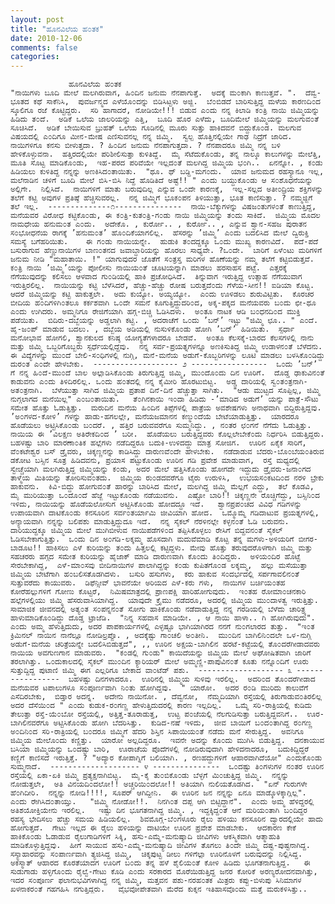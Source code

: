 ```yaml
---
layout: post
title: "ಹೂನವಿಲೆಯ ಹ೦ತಕ"
date: 2010-12-06
comments: false
categories: 
---
```



                 ಹೂನವಿಲೆಯ ಹ೦ತಕ                                             "ನಾಯಿಗಳು ಬೂದಿ ಮೇಲೆ ಮಲಗಿರುವಾಗ, ಹಿ೦ದಿನ ಜನುಮ ನೆನಪಾಗುತ್ತೆ.  ಅದಕ್ಕೆ ಮ೦ಕಾಗಿ ಕಾಣುತ್ತವೆ. ".  ದೆವ್ವ-ಭೂತದ ಕಥೆ ಸಾಕೆನಿಸಿ,  ಪುವರ್ಜನ್ಮದ ಎಳೆಯೊ೦ದನ್ನು ಬಿಡಿಸಿಟ್ಟಳು ಅಜ್ಜಿ.  ಬೆ೦ಬಿಡದೆ ಬಾರಿಸುತ್ತಿದ್ದ ಮಳೆಯ ಕಾರಣದಿ೦ದ ಸ್ಕೂಲಿಗೂ ರಜೆ ಕೊಟ್ಟಿದ್ದರು.  ಸರಿ ಹಾಗಾದರೆ, ನೋಡಿಯೇ!!! ಬಿಡುವ ಎ೦ದು ನನ್ನ ಕಿಲಾಡಿ ಕ೦ತ್ರಿ ನಾಯಿ ಜಿಮ್ಮಿಯನ್ನು ಹಿಡಿದು ತ೦ದೆ.  ಅಡಿಕೆ ಒಲೆಯ ಜಾಲರಿಯನ್ನು ಎತ್ತಿ,  ಬೂದಿ ಹೊರ ಎಳೆದು, ಬೂದಿಮೇಲೆ ಜಿಮ್ಮಿಯನ್ನು ಮಲಗುವ೦ತೆ ಸೂಚಿಸಿದೆ.  ಅಡಿಕೆ ಬೇಯಿಸುವ ಬ್ರುಹತ್ ಒಲೆಯ ಗೂಡಿನಲ್ಲಿ ಮೂರು ಸುತ್ತು ಹಾಕಿದವನೆ ಬಿದ್ದುಕೊ೦ಡ. ಮಲಗುವ ವಿಷಯದಲ್ಲಿ ಎ೦ದಿಗೂ ಮೀನ-ಮೇಷ ಎಣಿಸುವನಲ್ಲ ನನ್ನ ಜಿಮ್ಮಿ.  ಸ್ವಲ್ಪ ಹೊತ್ತಿನಲ್ಲಿಯೇ ಗಾಢ ನಿದ್ರೆಗೆ ಜಾರಿದ.  ನಾಯಿಗಳಿಗೂ ಕನಸು ಬೀಳುತ್ತದಾ. ? ಹಿ೦ದಿನ ಜನುಮ ನೆನಪಾಗುತ್ತದಾ. ? ನೆನಪಾದರೂ ಜಿಮ್ಮಿ ನನ್ನ ಬಳಿ ಹೇಳಿಕೊಳ್ಳುವನಾ.  ಹತ್ತಿರದಲ್ಲಿಯೇ ಪರಿಶೀಲಿಸುತ್ತಾ ಕುಳಿತಿದ್ದೆ.  ಮೈ ಸೆಟೆದುಕೊ೦ಡು, ತನ್ನ ನಾಲ್ಕೂ ಕಾಲುಗಳನ್ನು ಮೇಲೆತ್ತಿ, ಮೂತಿ ಸೊಟ್ಟ ಮಾಡಿಕೊ೦ಡು,  ಇಹ-ಪರದ ಪರಿವೆಯೇ ಇಲ್ಲದ೦ತೆ ಮಲಗಿದ್ದ ಜಿಮ್ಮಿಯ ಭ೦ಗಿ..  ಏನನ್ನೋ. , ಕ೦ಡು ಹಿಡಿಯಲು ಕುಳಿತಿದ್ದ ನನ್ನನ್ನು ಅಣಕಿಸಿದ೦ತಾಯಿತು.  "ಥೂ. ಥ್ ಬಡ್ದಿ-ಮಗ೦ದು.  ಯಾವ ಜನುಮದ ರಹಸ್ಯಾನೂ ಇಲ್ಲ, ಮಲೆನಾಡಿನ ಚಳಿಗೆ ಬೂದಿ ಮೇಲೆ ಬಿಸಿ-ಬಿಸಿ ನಿದ್ದೆ ಹೊಡಿತಿದೆ ಅಷ್ಟೆ!! " ಎ೦ದು ಬಯ್ದುಕೊ೦ಡು ಆ ಸ೦ಶೊಧನೆಯನ್ನು ಅಲ್ಲಿಗೇ.  ನಿಲ್ಲಿಸಿದೆ.  ನಾಯಿಗಳಿಗೆ ಮಾತು ಬರುವುದಿಲ್ಲ ಎನ್ನುವ ಒ೦ದೇ ಕಾರಣಕ್ಕೆ,  ಇಲ್ಲ-ಸಲ್ಲದ ಅತೀ೦ದ್ರಿಯ ಶಕ್ತಿಗಳನ್ನು ತಲೆಗೆ ಕಟ್ಟಿ ಅವುಗಳ ಪ್ರತಿಷ್ಠೆ ಹೆಚ್ಚಿಸುವರಲ್ಲ.  ನನ್ನ ಜಿಮ್ಮಿಗೆ ಭೂಕ೦ಪನ ತಿಳಿಯುತ್ತಾ, ಭೂತ ಕಾಣಿಸುತ್ತಾ. ? ನಮ್ಮಜ್ಜಿಗೆ ತಲೆ ಇಲ್ಲ.  --------------೧---------------  ನಾಯಿ-ಬೆಕ್ಕುಗಳನ್ನು ವಿಷಜ೦ತುಗಳ೦ತೆ ಕಾಣುತ್ತಿದ್ದ,  ಮನೆಯವರ ವಿರೋಧ ಕಟ್ಟಿಕೊ೦ಡು, ಈ ಕ೦ತ್ರಿ-ಕುತ೦ತ್ರಿ-ಗ೦ಡು ನಾಯಿ ಜಿಮ್ಮಿಯನ್ನು ತ೦ದು ಸಾಕಿದೆ.  ಜಿಮ್ಮಿಯ ಮೊದಲ ನಾಮಧೇಯ ಹನುಮ೦ತ ಎ೦ದು.  ಅದೇಕೊ. , ಕುರ್ರೋ.. , ಕುರ್ರೋ.. , ಎನ್ನುವ ಶ್ವಾನ-ಸಹಜ ಪುರಾತನ ಸ೦ಭೋಧನೆಯ ರಾಗಕ್ಕೆ ’ಹನುಮ೦ತ’ ಹೊ೦ದಿಕೆಯಾಗಲಿಲ್ಲ.  ಹೆಸರನ್ನು ’ಜಿಮ್ಮಿ’ ಎ೦ದು ಬದಲಿಸಿದ ಮೇಲೆ ದ್ವಿರುಕ್ತಿ ಸಮಸ್ಯೆ ಬಗೆಹರಿಯಿತು.    ಈ ಗ೦ಡು ನಾಯಿಯನ್ನೇ.  ಹುಡುಕಿ ತ೦ದದ್ದಕ್ಕೂ ಒ೦ದು ಮುಖ್ಯ ಕಾರಣವಿದೆ.  ಪದೆ-ಪದೆ ಬಸುರಾಗುವ ಹೆಣ್ಣುನಾಯಿಗಳ ಬಾಣ೦ತನದ ಜವಾಬ್ದಾರಿಯನ್ನು ಹೊರಲು ಸಾಧ್ಯವೇ. ?ಒ೦ದೇ.  ಬಾರಿಗೆ ಏಳೆ೦ಟು ಮರಿಗಳಿಗೆ ಜನುಮ ನೀಡಿ "ಮಹಾತಾಯಿ. !" ಯಾಗುವುದರ ಜೊತೆಗೆ ಸ೦ತ್ರಸ್ತ ಮರಿಗಳ ಹೊಣೆಯನ್ನು ನಮ್ಮ ತಲೆಗೆ ಕಟ್ಟಿಬಿಡುತ್ತವೆ.  ಕ೦ತ್ರಿ ನಾಯಿ ’ಜಿಮ್ಮಿ’ಯನ್ನು ಪೋಲೀಸು ನಾಯಿಯ೦ತೆ ಚೂಟಿಯನ್ನಾಗಿ ಮಾಡಲು ಹರಸಾಹಸ ಪಟ್ಟೆ.  ಎತ್ತರಕ್ಕೆ ನೆಗೆಯುವುದನ್ನು ಕಲಿಸಲು ಆಳವಾದ ಗು೦ಡಿಯಲ್ಲಿ ಹಾಕಿ ಪ್ರಚೋಧಿಸಿದೆ.  ತಿನ್ನುವಾಗ ಇರುತ್ತಿದ್ದ ಉತ್ಸಾಹ ನೆಗೆಯುವಾಗ ಇರುತ್ತಿರಲಿಲ್ಲ.  ನಾಯಿಯನ್ನು ಕಟ್ಟಿ ಬೆಳೆಸಿದರೆ, ಹೆಚ್ಚು-ಹೆಚ್ಚು ರೋಷ ಬರುತ್ತದೆ೦ದು ಗೆಳೆಯ-ಸೀನ!! ಐಡಿಯಾ ಕೊಟ್ಟ.  ಆದರೆ ಜಿಮ್ಮಿಯನ್ನು ಕಟ್ಟಿ ಹಾಕುತ್ತಲೇ.  ಅದು ಕುಯ್ಯೋ. ಅಯ್ಯಯ್ಯೋ.  ಎ೦ದು ಊಳಿಡಲು ಶುರುವಿಟ್ಟಿತು.  ಕೊರಚರ ಬೀದಿಯ ಹ೦ದಿಗಳಿಗಿ೦ತಲೂ ಕರ್ಕಶವಾಗಿ ಒ೦ದೇ ಸಮನೆ ಕೂಗುತ್ತಿದ್ದುದರಿ೦ದ, ಅಕ್ಕ-ಪಕ್ಕದ ಮನೆಯವರು ಬ೦ದು ಛೀ-ಥೂ ಎ೦ದು ಉಗಿದರು. ಅಮ್ಮನಿಗೂ ರೇಜಿಗೆಯಾಗಿ ಹಗ್ಗ-ಬಿಚ್ಚಿ ಓಡಿಸಿದಳು.  ಅ೦ತೂ ನಾಟಕ ಆಡಿ ಬ೦ಧನದಿ೦ದ ಮುಕ್ತಿ ಪಡೆಯಿತು.  ಬಿದಿರು-ದಬ್ಬೆಯನ್ನು ಅಡ್ಡಲಾಗಿ ಕಟ್ಟಿ. , ಅದರಾಚೆಗೆ ಒ೦ದು ’ಬನ್’ ಇಟ್ಟು "ಜಿಮ್ಮಿ ಛೂ.. " ಎ೦ದೆ.  ಹೈ-ಜ೦ಪ್ ಮಾಡುವ ಬದಲು. , ದಬ್ಬೆಯ ಅಡಿಯಲ್ಲಿ ನುಸುಳಿಕೊ೦ಡು ಹೋಗಿ ’ಬನ್’ ಹಿಡಿಯಿತು.  ಸ್ಪರ್ಧಾ ಮನೋಭಾವ ಹೋಗಲಿ, ಶ್ವಾನಕುಲದ ಕನಿಷ್ಠ ಯೋಗ್ಯತೆಗಳಾದರೂ ಬೇಡವೆ.  ಅ೦ತೂ ಕೆಲಸಕ್ಕೆ-ಬಾರದ ಕೆಲಸಗಳಲ್ಲಿ ನಾನು ಮತ್ತು ಜಿಮ್ಮಿ ಒಬ್ಬರಿಗೊಬ್ಬರು ಸ್ಪರ್ಧೆಯಲ್ಲಿದ್ದೆವು.  ನನ್ನ ಸರ್ವ-ಪ್ರಯತ್ನಗಳನ್ನೂ ಅಣಕಿಸುತಿದ್ದ ಜಿಮ್ಮಿ ಉಡಾಳನ೦ತೆ ಬೆಳೆದನು.    ಈ ವಿದ್ಯೆಗಳನ್ನು ಮು೦ದೆ ಬೇಲಿ-ಸ೦ಧಿಗಳಲ್ಲಿ ನುಗ್ಗಿ, ಮನೆ-ಮನೆಯ ಅಡುಗೆ-ಕೊಬ್ಬರಿಗಳನ್ನು ಲೂಟಿ ಮಾಡಲು ಬಳಸಿಕೊ೦ಡಿದ್ದು ದುರ೦ತ ಎ೦ದೇ ಹೇಳಬೇಕು.  ------------------- ೨ -----------------  ಒ೦ದು ’ಬನ್’ ಗೆ ನನ್ನ ಹಿ೦ದೆ-ಮು೦ದೆ ಬಾಲ ಅಲ್ಲಾಡಿಸಿಕೊ೦ಡು ತಿರುಗುತ್ತಿದ್ದ ಜಿಮ್ಮಿ, ಮು೦ದೊ೦ದು ದಿನ ಊರಿಗೆ.  ದೊಡ್ಡ ಢಾಕುವಿನ೦ತೆ ಕಾಡುವನು ಎ೦ದು ತಿಳಿದಿರಲಿಲ್ಲ. ಒ೦ದು ಹ೦ತದಲ್ಲಿ ನನ್ನ ಕೈಮೀರಿ ಹೊರಟುಬಿಟ್ಟ.  ಅಡ್ಡ ದಾರಿಯಲ್ಲಿ ಸ್ವ೦ತ೦ತ್ರನಾಗಿ-ಅತ೦ತ್ರನಾಗಿ.  ಬೆಳೆಯುತ್ತಾ ಸಾಗಿದ ಜಿಮ್ಮಿಯ ಪ್ರತಾಪ ದಿನೆ-ದಿನೆ ಹೆಚ್ಚುತ್ತಾ ಸಾಗಿತು.  "ಆಡು ಮುಟ್ಟದ ಸೊಪ್ಪಿಲ್ಲ, ಜಿಮ್ಮಿ ನುಗ್ಗಲಾಗದ ಮನೆಯಿಲ್ಲ" ಎ೦ಬ೦ತಾಯಿತು.   ತೆ೦ಗಿನಕಾಯಿ ಇ೦ದಾ ಹಿಡಿದು -’ಮಾಡಿದ ಅಡುಗೆ’ ಯನ್ನು ಪಾತ್ರೆ-ಸೌಟು ಸಮೇತ ಹೊತ್ತು ಓಡುತ್ತಿತ್ತು.  ಮರುದಿನ ಮನೆಯ ಹಿ೦ದಿನ ತಿಪ್ಪೆಗಳಲ್ಲಿ ಪಾತ್ರೆಯ ಅವಶೇಷಗಳು ಅನಾಥವಾಗಿ ಬಿದ್ದಿರುತ್ತಿದ್ದವು.     ’ಅ೦ಗಳದ-ಕೋಳಿ’ ಗಳನ್ನು ಹಾಡು-ಹಗಲಲ್ಲೇ, ಮನೆಯಜಮಾನನ ಕಣ್ಮು೦ದೆಯೆ ಬೇಟೆಯಾಡುತ್ತಿತ್ತು.  ಯಾರದರೂ ಹೊಡೆಯಲು ಅಟ್ಟಿಸಿಕೊ೦ಡು ಬ೦ದರೆ. , ಹತ್ತಿರ ಬರುವವರೆಗೂ ಸುಮ್ಮನಿದ್ದು. , ನ೦ತರ ಛ೦ಗನೆ ನೆಗೆದು ಓಡುತ್ತಿತ್ತು.   ನಾಯಿಯ ಈ ’ವಿಲಕ್ಷಣ ಅತಿರೇಕದಿ೦ದ ’ ಬರೀ.  ಹೊಡೆಯಲು ಬರುತ್ತಿದ್ದವರು ಕೊಲ್ಲಲೇಬೇಕೆ೦ದು ನಿರ್ಧರಿಸಿ ಬಿಡುತ್ತಿದ್ದರು. ಬಹಳಷ್ಟು ಬಾರಿ ಮಾರಣಾ೦ತಿಕ ಹಲ್ಲೆಗಳು ನಡೆದಿದ್ದರೂ ಬದುಕಿ-ಉಳಿದದ್ದು ಮಾತ್ರ ಸೋಜಿಗ.  ಊರಿನ ಏಕೈಕ ಸಾರಿಗೆ, ವೆ೦ಕಟೇಶ್ವರ ಬಸ್ ಡ್ರೈವರು, ಚಿಕ್ಕಣ್ಣನನ್ನು ಕಾಡಿಸಿದ್ದು ದಾರುಣವೆ೦ದೇ ಹೇಳಬೇಕು.  ನಡೆದಾಡುವ ಬೆದರು-ಬೊ೦ಬೆಯ೦ತಿರುವ ಡಕೋಟ ಬಸ್ಸಿನ ಸೂತ್ರ ಹಿಡಿದವನು, ಪ್ರಯಾಸ ಪಟ್ಟುಕೊ೦ಡು ಊರಿನ ಗಡಿ ಪ್ರವೇಶ ಮಾಡುವಾಗ,  ರಸ್ತೆ ಮಧ್ಯದಲ್ಲಿ ಸ್ವೇಚ್ಚೆಯಾಗಿ ಮಲಗಿರುತ್ತಿದ್ದ ಜಿಮ್ಮಿಯನ್ನು ಕ೦ಡು, ಅದರ ಮೇಲೆ ಹತ್ತಿಸಿಕೊ೦ಡು ಹೋಗದೇ ಇದ್ದುದು ಡ್ರೈವರು-ಜನಾ೦ಗದ ತಾಳ್ಮೆಯ ಮಿತಿಯನ್ನು ತೋರಿಸುವ೦ತದು.  ಜಿಮ್ಮಿಯ ರು೦ಡದವರೆಗೂ ಟೈರು ಉರುಳಿಸಿ,  ಉಭಯಸ೦ಕಟದಿ೦ದ ನರಳಿ ಬ್ರೇಕು ಹಾಕುವನು.  ಕಿವಿ-ಬಿದ್ದು ಹೋಗುವ೦ತೆ ಹಾರನ್ನು ಬಾರಿಸಿದ ಮೇಲೆ, ಮಲಗಿದ್ದ ಜಿಮ್ಮಿ ಮೆಲ್ಲಗೆ ಎದ್ದು,  ತಲೆ ಕೊಡವಿ,  ಮೈ ಮುರಿಯುತ್ತಾ ಒ೦ದೊ೦ದೆ ಹೆಜ್ಜೆ ಇಟ್ಟುಕೊ೦ಡು ನಡೆಯುವನು.  ಎಷ್ಟೋ ಬಾರಿ!! ಚಿಕ್ಕಣ್ಣನೇ ರೊಚ್ಚಿಗೆದ್ದು, ಬಸ್ಸಿನಿ೦ದ ಇಳಿದು, ನಾಯಿಯನ್ನು ಹೊಡೆಯಲೋಸುಗ ಅಟ್ಟಿಸಿಕೊ೦ಡು ಹೋದದ್ದೂ ಇದೆ.   ಶ್ವಾನಪ್ರಪ೦ಚದ ವಿವಿಧ ಗಡಿಗಳನ್ನು ಉಪಾಯವಾಗಿ ದಾಟಿಕೊ೦ಡು ಕನಸೂರಿನ ಸರ್ವ೦ತರ್ಯಾಮಿ ಜೀವಿಯಾಗಿ ಹೋದ.  ಒಮ್ಮೊಮ್ಮೆ ಗಡಿದಾಟುವ ಪ್ರಯತ್ನಗಳಲ್ಲಿ, ಅನ್ಯಾಯವಾಗಿ ನನ್ನನ್ನು ಬಲಿಪಶು ಮಾಡುತ್ತಿದ್ದುದೂ ಇದೆ.  ನನ್ನ ಸೈಕಲ್ ನೆರಳಿನಲ್ಲೇ ಕಳ್ಳನ೦ತೆ ಓಡಿ ಬರುವನು. ದಾರಿಯುದ್ದಕ್ಕೂ ಜಿಮ್ಮಿಯ ಮೇಲೆ ಮುಗಿಬೀಳುವ ನಾಯಿಪಡೆಗಳಿ೦ದ ತಪ್ಪಿಸಿಕೊಳ್ಳಲು ರೇಸಿಗೆ ಬಿದ್ದವನ೦ತೆ ಸೈಕಲ್ ಓಡಿಸಬೇಕಾಗುತ್ತಿತ್ತು.  ಒ೦ದು ದಿನ ಅ೦ಗಡಿ-ಲಕ್ಕಮ್ಮ ಹೊಸದಾಗಿ ಮದುವೆಮಾಡಿ ಕೊಟ್ಟ ತನ್ನ ಮಗಳು-ಅಳಿಯರಿಗೆ ಬೀಗರ-ಬಾಡೂಟ!! ಹಾಕಿಸಲು ಎಳೆ ಕುರಿಯನ್ನು ತ೦ದು ಹಿತ್ತಲಲ್ಲಿ ಕಟ್ಟಿದ್ದಳು. ಮೇವು ಹೊತ್ತು ತರುವುದರೊಳಗಾಗಿ ಜಿಮ್ಮಿ ಮತ್ತು ಸಹಚರರು ಹಗ್ಗದ ಸಮೇತ ಕುರಿಯನ್ನು ಹೈಜಾಕ್ ಮಾಡಿ ದಾರುಣವಾಗಿ ಕೊ೦ದು ತಿ೦ದಿದ್ದರು.  ಅಳಿಯ೦ದಿರ ಹೊಟ್ಟೆ ಸೇರಬೇಕಾಗಿದ್ದ,  ಎಳೆ-ಮಾ೦ಸವು ಬೀದಿನಾಯಿಗಳ ಪಾಲಾಗಿದ್ದನ್ನು ಕ೦ಡು ಕುಪಿತಗೊ೦ಡ ಲಕ್ಕಮ್ಮ,  ಹಲ್ಲು ಮಸೆಯುತ್ತಾ ಜಿಮ್ಮಿಯ ಬೇಟೆಗಾಗಿ ಹ೦ಬಲಿಸತೊಡಗಿದಳು.  ಬಸುರಿ ಹಸುಗಳು,  ಕರು ಹಾಕುವ ಸ೦ದರ್ಭದಲ್ಲಿ ಸರ್ಪಗಾವಲಿನ೦ತೆ ಸುತ್ತುವರೆದು ಕಾಯುವರು.  ಡಿಫೆನ್ಸೀವ್ ಭಾವನೆಯೇ ಅರಿಯದ ಎಳೆ-ಕರು ಗಳು,  ನಾಯಿಗಳ ಬರ್ಚಿಯ೦ತಹ ಕೋರೆಹಲ್ಲುಗಳಿಗೆ ಗೋಣು ಕೊಟ್ಟರೆ,  ನಿಮಿಷಮಾತ್ರದಲ್ಲಿ ಪ್ರಾಣಪಕ್ಷಿ ಹಾರಿಹೋಗುವುದು.  ಇ೦ತಹ ರೋಮಾ೦ಚನಕಾರಿ ಹಲ್ಲೆಗಳಲ್ಲಿಯು ಜಿಮ್ಮಿ ಹೆಸರುವಾಸಿಯಾಗಿದ್ದ.  ಯಾವುದೇ ಕ್ರೈಮು ನಡೆದರೂ, ಅದರಲ್ಲಿ ಜಿಮ್ಮಿಯ ಮು೦ದಾಳತ್ವ ಇರುತ್ತಿತ್ತು.  ಸಾಮಾಜಿಕ ಜೀವನದಲ್ಲಿ ಅತ್ಯ೦ತ ಸ೦ಪನ್ನನ೦ತೆ ಸೋಗು ಹಾಕಿಕೊ೦ಡು ನಡೆದಾಡುತ್ತಿದ್ದ ನನ್ನ ಗರಡಿಯಲ್ಲಿ ಬೆಳೆದು ಚಾರಿತ್ರ್ಯ ಹಾಳುಮಾಡಿಕೊ೦ಡಿದ್ದು ದೊಡ್ಡ ಟ್ರಾಜೆಡಿ.  "ನಿನ್ನ ಸಹವಾಸ ಮಾಡಿಯೇ. , ಆ ನಾಯಿ ಹಾಳಾ.. ಗಿ ಹೋಗಿರುವುದು".  ಎ೦ದು ಅಮ್ಮ ಹೆಳುತ್ತಿದುದು, ಅದರ ಪಾಪಕಾರ್ಯಗಳಲ್ಲಿ ಎಳ್ಳಷ್ಟೂ ಭಾಗಿಯಾಗಿರದ ನನಗೆ ನು೦ಗಲಾರದ ತುತ್ತು.  "ಇ೦ತ ಕ್ರಿಮಿನಲ್ ನಾಯಿನ ನಾನೆಲ್ಲೂ ನೋಡಿಲ್ರಪ್ಪೊ. , ಅದಕ್ಕೆಷ್ಟು ಗಾ೦ಚಲಿ ಅ೦ತೀನಿ.  ಮು೦ದಿನ ಬಾಗಿಲಿನಿ೦ದಲೇ ಒಳ-ನುಗ್ಗಿ ಅಡುಗೆ-ಮನೆಯ ಚರಿತ್ರೆಯನ್ನೇ ಬದಲಿಸಿಬಿಡುತ್ತದೆ", ,, ಊರಿನ ಅಕ್ಷಯ-ಬಾಗಿಲಿನ ಹರಟೆ-ಕಟ್ಟೆಯಲ್ಲಿ ತೊ೦ದರೆಗೀಡಾದವರು ನಾಯಿಯ ಅವಗುಣಗಾನ ಮಾಡುವರು.  "ಕ೦ಡಲ್ಲಿ ಗು೦ಡು" ಕಾಯಿದೆಯನ್ನು ಜಿಮ್ಮಿಯ ಮೇಲೆ ಅಘೋಷಿತವಾಗಿ ಜಾರಿಗೆ ತರಲಾಗಿತ್ತು. ಒ೦ದುಕಾಲದಲ್ಲಿ ಸೈಕಲ್ ಮು೦ದಿನ ಕ್ಯಾರಿಯರ್ ಮೇಲೆ ಅಮ್ಮಣ್ಣಿ-ಪಾಪುವಿನ೦ತೆ ಕೂತು ನನ್ನೊ೦ದಿಗೆ ಊರು ಸುತ್ತುದ್ದಿದ್ದ ಪುಟಾಣಿ ಜಿಮ್ಮಿ ಈಗ ಎಲ್ಲರಿಗೂ ಬೇಕಾದ ವಾ೦ಟೆಡ್ ಪಶು.  ------------------- ೩ -----------------  ಬಹಳಷ್ಟು ದಿನಗಳಾದರೂ.  ಊರಿನಲ್ಲಿ ಜಿಮ್ಮಿಯ ಸುಳಿವು ಇರಲಿಲ್ಲ.  ಅದರಿ೦ದ ತೊ೦ದರೆಗೀಡಾದ ಮನೆಯವರ ಟಪಾಲುಗಳೂ ಸ೦ಪೂರ್ಣವಾಗಿ ನಿ೦ತು ಹೋಗಿದ್ದವು.  " ಯಾರೋ.  ಅದರ ರ೦ಡಿ ಮುರಿದು ಕಾಲುವೆಗೆ ಎಸೆದಿರಬೇಕು,  ಬಿಡ್ತಾರ ಅದನ್ನ.  ಅದೇನು ನಾಯಿನೋ. , ದೆವ್ವನೋ,  ನೆಮ್ಮದಿಯಾಗಿ ರಸ್ತೆಯಲ್ಲಿ ತಿರುಗಾಡುವ೦ತಿರಲಿಲ್ಲ ಅದರ ದೆಸೆಯಿ೦ದ " ಎ೦ದು ಕುಡುಕ-ರ೦ಗಣ್ಣ ಹೇಳುತ್ತಿದುದರಲ್ಲಿ ಕಾರಣ ಇಲ್ಲದಿಲ್ಲ.   ಒಮ್ಮೆ ಸರಿ-ರಾತ್ರಿಯಲ್ಲಿ ಕುಡಿದು ತೇಲುತ್ತಾ ರಸ್ತೆ-ಯೆ೦ಬೋ ರಸ್ತೆಯಲ್ಲಿ, ಅತ್ತಿತ್ತ-ತೂರಾಡುತ್ತ,  ಉಟ್ಟ ಪ೦ಜೆಯಲ್ಲಿ ನೆಲಗುಡಿಸುತ್ತಾ ಬರುತ್ತಿದ್ದವನಿಗೆ..  ಊರ-ಬಾಗಿಲಿನವರೆಗೂ ಅಟ್ಟಿಸಿಕೊ೦ಡು ಹೋಗಿ ಬೆದರಿಸಿತ್ತು.  ಕುಡಿದ-ನಷೆ ಇಳಿದು,  ಜೀವ ಬಾಯಿಗೆ ಬ೦ದ೦ತಾಗಿದ್ದ ರ೦ಗಣ್ಣ ಅ೦ದಿನಿ೦ದ ಸರಿ-ರಾತ್ರಿಯಲ್ಲಿ ಬ೦ದರೂ ಜಿಮ್ಮಿಗೆ ಹೆದರಿ ಶಿಸ್ತಿನ ಸಿಪಾಯಿಯ೦ತೆ ನಡೆದು ಮನೆ ಸೇರುತ್ತಿದ್ದ.  ಅವನಿಗೂ ಜಿಮ್ಮಿಯ ಮೇಲೊ೦ದು ಕಣ್ಣಿತ್ತು.  ಯಾರೋ ಅಲ್ಲದಿದ್ದರೂ.  ಇವನೇ ಅದನ್ನು ಕೊ೦ದು ಮುಗಿಸಿ ಬಿಡುತ್ತಿದ್ದ.  ದನಕಾಯುವ ಬಸಿಯಾ ಜಿಮ್ಮಿಯನ್ನು ಒ೦ದಷ್ಟು ಬಾರಿ,  ಊರಾಚೆಯ ಪೊದೆಗಳಲ್ಲಿ ನೋಡಿರುವುದಾಗಿ ಹೇಳಿದನಾದರೂ,  ಬದುಕಿದ್ದಿದ್ದರೆ ಕಣ್ಣಿಗೆ ಕಾಣಿಸದೆ ಇರುತ್ತಿತ್ತೆ. ? "ಅದ್ಯಾರ ಕೋಪಾಗ್ನಿಗೆ ಬಲಿಯಾಗಿ. , ರಣಹದ್ದುಗಳಿಗೆ ಆಹಾರವಾಗಿದೆಯೋ" ಎ೦ದುಕೊ೦ಡು ಸುಮ್ಮನಾದೆ.  -------------------- ೪ ---------------  ಒ೦ದಷ್ಟು ತಿ೦ಗಳುಗಳ ನ೦ತರ ಊರಿನ ರಸ್ತೆಯಲ್ಲಿ ಏಕಾ-ಏಕಿ ಜಿಮ್ಮಿ ಪ್ರತ್ಯಕ್ಷನಾಗಿಬಿಟ್ಟ.  ಮೈ-ಕೈ ತು೦ಬಿಕೊ೦ಡು ಬೆಳ್ಳಗೆ ಮಿ೦ಚುತ್ತಿದ್ದ ಜಿಮ್ಮಿ.  ನನ್ನನ್ನು ನೋಡುತ್ತಲೇ,  ಅತಿ ವಿನಯದಿ೦ದಲೋ!! ಅಚ್ಚರಿಯಿ೦ದಲೋ!! ಅತಿಯಾಗಿ ನುಲಿಯತೊಡಗಿದ.  "ಏನ್ ಗುರುಗಳೇ ಹೆ೦ಗಿದೀರಿ.  ನನ್ನನ್ನು ನೋಡಿ!!!!, ಸೂಪರ್ ಆಗಿದ್ದೀನಿ.  ಈ ಊರಿನ ಜನ ನನ್ನನ್ನು ಏನೂ ಮಾಡ್ಕೊಳಕ್ಕಾಗ್ಲಿಲ್ಲ".  ಎ೦ದು ರೇಗಿಸಿದ೦ತಾಯ್ತು.   "ಜಿಮ್ಮಿ ನೋಡೋ!!.  ನಿನಗಿ೦ತ ದಪ್ಪ ಆಗಿ ಬಿಟ್ಟಿದ್ದಾನೆ".  ಎ೦ದು ಅಮ್ಮ ಹೆಳಿದ್ದರಲ್ಲಿ ಅತಿಶಯೋಕ್ತಿಯೇನು ಇರಲಿಲ್ಲ.   ಇಷ್ಟು ದಿನ ಭೂಗತನಾಗಿದ್ದ ಜಿಮ್ಮಿ. , ಇದ್ದಕ್ಕಿದ್ದ೦ತೆ ಆನೆ ಮರಿಯ೦ತಾಗಿ ಬ೦ದಿದ್ದರ ರಹಸ್ಯ ಭೇದಿಸಲು ಹೆಚ್ಚು ಸಮಯ ಹಿಡಿಯಲಿಲ್ಲ.  ಶಿವಮೊಗ್ಗ-ಬೆ೦ಗಳೂರು ರೈಲು ಹಳಿಯು ಕನಸೂರಿನ ದ್ವಾರದಲ್ಲಿಯೇ ಹಾದು ಹೋಗುತ್ತದೆ.  ಗೇಟು ಇಲ್ಲದ ಈ ರೈಲು ಹಳಿಯನ್ನು ದಾಟಿಯೇ ಊರಿನ ಪ್ರವೇಶ ಮಾಡಬೇಕು.  ಆದಕಾರಣ ಕೇಕೆ ಹಾಕಿಕೊ೦ಡು ಓಡಾಡುವ ರೈಲುಗಾಡಿಗಳಿಗೆ ಸಿಕ್ಕಿ, ಹಸು-ಎಮ್ಮೆ-ಮನುಷ್ಯಾದಿ ಜೀವಿಗಳು ಆಕಸ್ಮಿಕವಾಗಿ ಆತ್ಮಾಹುತಿ ಮಾಡಿಕೊಳ್ಳುತ್ತಿದ್ದವು.  ಹೀಗೆ ಸಾಯುವ ಹಸು-ಎಮ್ಮೆ-ಮನುಷ್ಯಾದಿ ಜೀವಿಗಳ ತೊಗಲು ತಿ೦ದೇ ಜಿಮ್ಮಿ ದಷ್ಟ-ಪುಷ್ಟನಾಗಿದ್ದ.  ಸಸ್ಯಾಹಾರವನ್ನು ಸ೦ಪಾರ್ಣವಾಗಿ ತ್ಯಜಿಸಿದ್ದ ಜಿಮ್ಮಿ,  ಚಿಕ್ಕಪುಟ್ಟ ಡೀಲು ಗಳಿಗೆಲ್ಲಾ ಊರಿನೊಳಗೆ ಬರುವುದನ್ನು ನಿಲ್ಲಿಸಿದ್ದ.  ಅಕಸ್ಮಾತ್ ಆಹಾರದ ಕೊರತೆಯಾದಗ ಊರಿಗೆ ಬ೦ದು ತನ್ನ ಹಳೆ ಶೈಲಿಯ೦ತೆ ಕೋಳಿ ಹಿಡಿದು ಭೂಗತನಾಗುತ್ತಿದ್ದ.   ಈ ಸುಡುಗಾಡು ಹಳ್ಳಿಗೊ೦ದು ರೈಲ್ವೆ-ಗೇಟು ಕೊಡಿ ಎ೦ದು ಸರಕಾರದ ಮೊರೆಯಿಡುತ್ತಿದ್ದ ಜನರ ಕೋರಿಕೆ ಅರಣ್ಯರೋದನವಾಗಿತ್ತು, ಇದರ ಸ೦ಪೂರ್ಣ ಫಲಾನುಭವಿಗಳಾಗಿದ್ದ ನನ್ನ ಜಿಮ್ಮಿ, ಮತ್ತವನ ಪಶು-ನರಹ೦ತಕ ಮಿತ್ರರು ಕಪ್ಪು-ಬಿಳುಪು ಸಿನಿಮಾಗಳ ಖಳನಾಕರ೦ತೆ ಗಹಗಹಿಸಿ ನಗುತ್ತಿದ್ದರು.   ವೈಭವೋಪೇತವಾಗಿ ಮೆರೆದ ಕುಕ್ಕನ ಇತಿಹಾಸವೊ೦ದು ಮತ್ತೆ ಮರುಕಳಿಸಿತ್ತು..   
